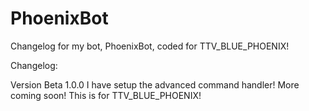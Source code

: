 # PhoenixBot
Changelog for my bot, PhoenixBot, coded for TTV_BLUE_PHOENIX!

Changelog:

Version Beta 1.0.0 I have setup the advanced command handler! More coming soon! This is for TTV_BLUE_PHOENIX!

